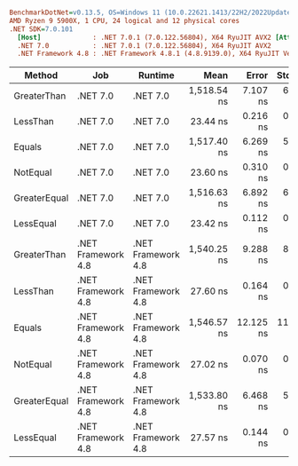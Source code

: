 ``` ini

BenchmarkDotNet=v0.13.5, OS=Windows 11 (10.0.22621.1413/22H2/2022Update/SunValley2)
AMD Ryzen 9 5900X, 1 CPU, 24 logical and 12 physical cores
.NET SDK=7.0.101
  [Host]             : .NET 7.0.1 (7.0.122.56804), X64 RyuJIT AVX2 [AttachedDebugger]
  .NET 7.0           : .NET 7.0.1 (7.0.122.56804), X64 RyuJIT AVX2
  .NET Framework 4.8 : .NET Framework 4.8.1 (4.8.9139.0), X64 RyuJIT VectorSize=256


```
|       Method |                Job |            Runtime |        Mean |     Error |    StdDev |
|------------- |------------------- |------------------- |------------:|----------:|----------:|
|  GreaterThan |           .NET 7.0 |           .NET 7.0 | 1,518.54 ns |  7.107 ns |  6.300 ns |
|     LessThan |           .NET 7.0 |           .NET 7.0 |    23.44 ns |  0.216 ns |  0.202 ns |
|       Equals |           .NET 7.0 |           .NET 7.0 | 1,517.40 ns |  6.269 ns |  5.864 ns |
|     NotEqual |           .NET 7.0 |           .NET 7.0 |    23.60 ns |  0.310 ns |  0.290 ns |
| GreaterEqual |           .NET 7.0 |           .NET 7.0 | 1,516.63 ns |  6.892 ns |  6.447 ns |
|    LessEqual |           .NET 7.0 |           .NET 7.0 |    23.42 ns |  0.112 ns |  0.105 ns |
|  GreaterThan | .NET Framework 4.8 | .NET Framework 4.8 | 1,540.25 ns |  9.288 ns |  8.688 ns |
|     LessThan | .NET Framework 4.8 | .NET Framework 4.8 |    27.60 ns |  0.164 ns |  0.153 ns |
|       Equals | .NET Framework 4.8 | .NET Framework 4.8 | 1,546.57 ns | 12.125 ns | 11.341 ns |
|     NotEqual | .NET Framework 4.8 | .NET Framework 4.8 |    27.02 ns |  0.070 ns |  0.059 ns |
| GreaterEqual | .NET Framework 4.8 | .NET Framework 4.8 | 1,533.80 ns |  6.468 ns |  5.401 ns |
|    LessEqual | .NET Framework 4.8 | .NET Framework 4.8 |    27.57 ns |  0.144 ns |  0.135 ns |
